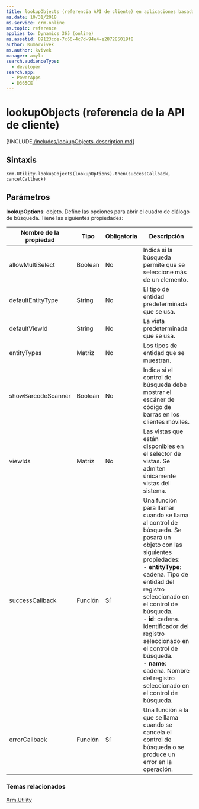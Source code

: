 ```yaml
---
title: lookupObjects (referencia API de cliente) en aplicaciones basadas en modelo| MicrosoftDocs
ms.date: 10/31/2018
ms.service: crm-online
ms.topic: reference
applies_to: Dynamics 365 (online)
ms.assetid: 89123cde-7c66-4c7d-94e4-e287285019f8
author: KumarVivek
ms.author: kvivek
manager: amyla
search.audienceType:
  - developer
search.app:
  - PowerApps
  - D365CE
---
```

# <a name="lookupobjects-client-api-reference"></a>lookupObjects (referencia de la API de cliente)



[!INCLUDE[./includes/lookupObjects-description.md](./includes/lookupObjects-description.md)] 

## <a name="syntax"></a>Sintaxis

`Xrm.Utility.lookupObjects(lookupOptions).then(successCallback, cancelCallback)`

## <a name="parameters"></a>Parámetros

**lookupOptions**: objeto. Define las opciones para abrir el cuadro de diálogo de búsqueda. Tiene las siguientes propiedades:

|Nombre de la propiedad |Tipo |Obligatoria |Descripción |
|---|---|---|---|
|allowMultiSelect|Boolean|No|Indica si la búsqueda permite que se seleccione más de un elemento.|
|defaultEntityType|String|No|El tipo de entidad predeterminada que se usa.|
|defaultViewId|String|No|La vista predeterminada que se usa.|
|entityTypes|Matriz|No|Los tipos de entidad que se muestran.|
|showBarcodeScanner|Boolean|No|Indica si el control de búsqueda debe mostrar el escáner de código de barras en los clientes móviles.|
|viewIds|Matriz|No|Las vistas que están disponibles en el selector de vistas. Se admiten únicamente vistas del sistema.|
|successCallback |Función |Sí |Una función para llamar cuando se llama al control de búsqueda. Se pasará un objeto con las siguientes propiedades:<br/>- **entityType**: cadena. Tipo de entidad del registro seleccionado en el control de búsqueda.<br/>- **id**: cadena. Identificador del registro seleccionado en el control de búsqueda.<br/>- **name**: cadena. Nombre del registro seleccionado en el control de búsqueda.|
|errorCallback |Función |Sí |Una función a la que se llama cuando se cancela el control de búsqueda o se produce un error en la operación.  |


### <a name="related-topics"></a>Temas relacionados

[Xrm.Utility](../xrm-utility.md)